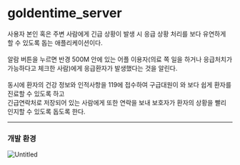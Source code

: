 # goldentime_server

사용자 본인 혹은 주변 사람에게 긴급 상황이 발생 시 응급 상황 처리를 보다 유연하게 할 수 있도록 돕는 애플리케이션이다.</br></br>
알람 버튼을 누르면 반경 500M 안에 있는 어플 이용자(의료 쪽 일을 하거나 응급처치가 가능하다고 체크한 사람)에게 응급환자가 발생했다는 것을 알린다.</br></br>
동시에 환자의 건강 정보와 인적사항을 119에 접수하여 구급대원이 와 보다 쉽게 환자를 진료할 수 있도록 하고</br>긴급연락처로 저장되어 있는 사람에게 또한 연락을 보내 보호자가 환자의 상황을 빨리 인지할 수 있도록 돕도록 한다.</br>

***

### 개발 환경
![Untitled](https://user-images.githubusercontent.com/69897338/153553081-14322d86-a117-4d8d-a314-cb2f57ce8d4d.png)
